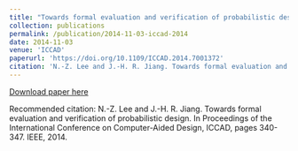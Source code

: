 ```yaml
---
title: "Towards formal evaluation and verification of probabilistic design"
collection: publications
permalink: /publication/2014-11-03-iccad-2014
date: 2014-11-03
venue: 'ICCAD'
paperurl: 'https://doi.org/10.1109/ICCAD.2014.7001372'
citation: 'N.-Z. Lee and J.-H. R. Jiang. Towards formal evaluation and verification of probabilistic design. In Proceedings of the International Conference on Computer-Aided Design, ICCAD, pages 340-347. IEEE, 2014.'
---
```


<a href='https://doi.org/10.1109/ICCAD.2014.7001372'>Download paper here</a>

Recommended citation: N.-Z. Lee and J.-H. R. Jiang. Towards formal evaluation and verification of probabilistic design. In Proceedings of the International Conference on Computer-Aided Design, ICCAD, pages 340-347. IEEE, 2014.